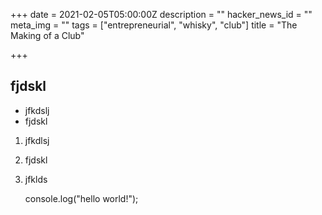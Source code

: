 +++
date = 2021-02-05T05:00:00Z
description = ""
hacker_news_id = ""
meta_img = ""
tags = ["entrepreneurial", "whisky", "club"]
title = "The Making of a Club"

+++
## fjdskl

* jfkdslj
* fjdskl

1. jfkdlsj
2. fjdskl
3. jfklds

    console.log("hello world!");